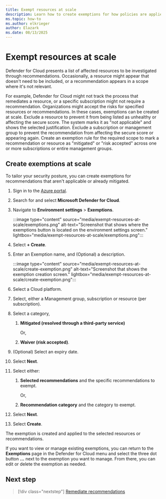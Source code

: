 ```yaml
---
title: Exempt resources at scale
description: Learn how to create exemptions for how policies are applied to resources in Microsoft Defender for Cloud.
ms.topic: how-to
ms.author: elkrieger
author: Elazark
ms.date: 08/13/2025
---
```


# Exempt resources at scale

Defender for Cloud presents a list of affected resources to be investigated through recommendations. Occasionally, a resource might appear that doesn't need to be included, or a recommendation appears in a scope where it's not relevant.

For example, Defender for Cloud might not track the process that remediates a resource, or a specific subscription might not require a recommendation. Organizations might accept the risks for specified resources or recommendations. In these cases, exemptions can be created at scale. Exclude a resource to prevent it from being listed as unhealthy or affecting the secure score. The system marks it as "not applicable" and shows the selected justification. Exclude a subscription or management group to prevent the recommendation from affecting the secure score or appearing again. Create an exemption rule for the required scope to mark a recommendation or resource as "mitigated" or "risk accepted" across one or more subscriptions or entire management groups.

## Create exemptions at scale

To tailor your security posture, you can create exemptions for recommendations that aren't applicable or already mitigated. 

1. Sign in to the [Azure portal](https://portal.azure.com).

1. Search for and select **Microsoft Defender for Cloud**.

1. Navigate to **Environment settings** > **Exemptions**.

    :::image type="content" source="media/exempt-resources-at-scale/exemptions.png" alt-text="Screenshot that shows where the exemptions button is located on the environment settings screen." lightbox="media/exempt-resources-at-scale/exemptions.png":::

1. Select **+ Create**.

1. Enter an Exemption name, and (Optional) a description.

    :::image type="content" source="media/exempt-resources-at-scale/create-exemption.png" alt-text="Screenshot that shows the exemption creation screen." lightbox="media/exempt-resources-at-scale/create-exemption.png":::

1. Select a Cloud platform.

1. Select, either a Management group, subscription or resource (per subscription).

1. Select a category, <br>

    1. **Mitigated (resolved through a third-party service)** 
     
        Or, 

    1. **Waiver (risk accepted)**.

1. (Optional) Select an expiry date.

1. Select **Next**.

1. Select either: <br>

    1. **Selected recommendations** and the specific recommendations to exempt.
    
        Or,

    1. **Recommendation category** and the  category to exempt.

1. Select **Next**.

1. Select **Create**.

The exemption is created and applied to the selected resources or recommendations.

If you want to view or manage existing exemptions, you can return to the **Exemptions** page in the Defender for Cloud menu and select the three dot button **...** next to the exemption you want to manage. From there, you can edit or delete the exemption as needed.

## Next step

> [!div class="nextstep"]
> [Remediate recommendations](implement-security-recommendations.md)  